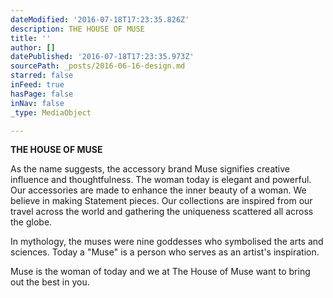 ```yaml
---
dateModified: '2016-07-18T17:23:35.826Z'
description: THE HOUSE OF MUSE
title: ''
author: []
datePublished: '2016-07-18T17:23:35.973Z'
sourcePath: _posts/2016-06-16-design.md
starred: false
inFeed: true
hasPage: false
inNav: false
_type: MediaObject

---
```

**THE HOUSE OF MUSE**

As the name suggests, the accessory brand Muse signifies creative influence and thoughtfulness. The woman today is elegant and powerful. Our accessories are made to enhance the inner beauty of a woman. We believe in making Statement pieces. Our collections are inspired from our travel across the world and gathering the uniqueness scattered all across the globe.

In mythology, the muses were nine goddesses who symbolised the arts and sciences. Today a "Muse" is a person who serves as an artist's inspiration.

Muse is the woman of today and we at The House of Muse want to bring out the best in you.